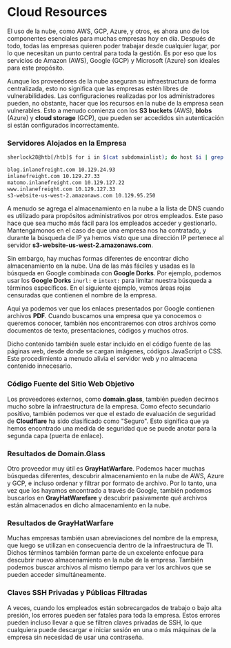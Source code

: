 # Cloud Resources

El uso de la nube, como AWS, GCP, Azure, y otros, es ahora uno de los componentes esenciales para muchas empresas hoy en día. Después de todo, todas las empresas quieren poder trabajar desde cualquier lugar, por lo que necesitan un punto central para toda la gestión. Es por eso que los servicios de Amazon (AWS), Google (GCP) y Microsoft (Azure) son ideales para este propósito.

Aunque los proveedores de la nube aseguran su infraestructura de forma centralizada, esto no significa que las empresas estén libres de vulnerabilidades. Las configuraciones realizadas por los administradores pueden, no obstante, hacer que los recursos en la nube de la empresa sean vulnerables. Esto a menudo comienza con los **S3 buckets** (AWS), **blobs** (Azure) y **cloud storage** (GCP), que pueden ser accedidos sin autenticación si están configurados incorrectamente.

### Servidores Alojados en la Empresa

```bash
sherlock28@htb[/htb]$ for i in $(cat subdomainlist); do host $i | grep "has address" | grep inlanefreight.com | cut -d" " -f1,4; done
```

```bash
blog.inlanefreight.com 10.129.24.93  
inlanefreight.com 10.129.27.33  
matomo.inlanefreight.com 10.129.127.22  
www.inlanefreight.com 10.129.127.33  
s3-website-us-west-2.amazonaws.com 10.129.95.250  
```

A menudo se agrega el almacenamiento en la nube a la lista de DNS cuando es utilizado para propósitos administrativos por otros empleados. Este paso hace que sea mucho más fácil para los empleados acceder y gestionarlo. Mantengámonos en el caso de que una empresa nos ha contratado, y durante la búsqueda de IP ya hemos visto que una dirección IP pertenece al servidor **s3-website-us-west-2.amazonaws.com**.

Sin embargo, hay muchas formas diferentes de encontrar dicho almacenamiento en la nube. Una de las más fáciles y usadas es la búsqueda en Google combinada con **Google Dorks**. Por ejemplo, podemos usar los **Google Dorks** `inurl:` e `intext:` para limitar nuestra búsqueda a términos específicos. En el siguiente ejemplo, vemos áreas rojas censuradas que contienen el nombre de la empresa.

Aquí ya podemos ver que los enlaces presentados por Google contienen archivos **PDF**. Cuando buscamos una empresa que ya conocemos o queremos conocer, también nos encontraremos con otros archivos como documentos de texto, presentaciones, códigos y muchos otros.

Dicho contenido también suele estar incluido en el código fuente de las páginas web, desde donde se cargan imágenes, códigos JavaScript o CSS. Este procedimiento a menudo alivia el servidor web y no almacena contenido innecesario.

### Código Fuente del Sitio Web Objetivo

Los proveedores externos, como **domain.glass**, también pueden decirnos mucho sobre la infraestructura de la empresa. Como efecto secundario positivo, también podemos ver que el estado de evaluación de seguridad de **Cloudflare** ha sido clasificado como "Seguro". Esto significa que ya hemos encontrado una medida de seguridad que se puede anotar para la segunda capa (puerta de enlace).

### Resultados de Domain.Glass

Otro proveedor muy útil es **GrayHatWarfare**. Podemos hacer muchas búsquedas diferentes, descubrir almacenamiento en la nube de AWS, Azure y GCP, e incluso ordenar y filtrar por formato de archivo. Por lo tanto, una vez que los hayamos encontrado a través de Google, también podemos buscarlos en **GrayHatWarefare** y descubrir pasivamente qué archivos están almacenados en dicho almacenamiento en la nube.

### Resultados de GrayHatWarfare

Muchas empresas también usan abreviaciones del nombre de la empresa, que luego se utilizan en consecuencia dentro de la infraestructura de TI. Dichos términos también forman parte de un excelente enfoque para descubrir nuevo almacenamiento en la nube de la empresa. También podemos buscar archivos al mismo tiempo para ver los archivos que se pueden acceder simultáneamente.

### Claves SSH Privadas y Públicas Filtradas

A veces, cuando los empleados están sobrecargados de trabajo o bajo alta presión, los errores pueden ser fatales para toda la empresa. Estos errores pueden incluso llevar a que se filtren claves privadas de SSH, lo que cualquiera puede descargar e iniciar sesión en una o más máquinas de la empresa sin necesidad de usar una contraseña.
